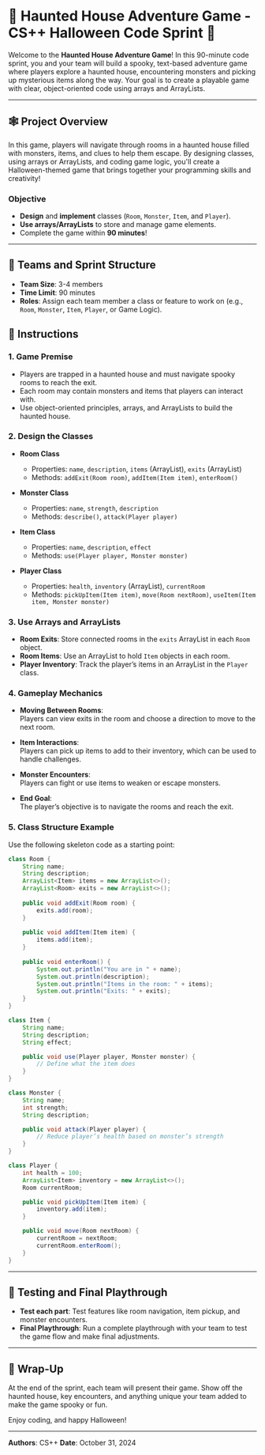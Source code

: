 # 🎃 Haunted House Adventure Game - CS++ Halloween Code Sprint 👻

Welcome to the **Haunted House Adventure Game**! In this 90-minute code sprint, you and your team will build a spooky, text-based adventure game where players explore a haunted house, encountering monsters and picking up mysterious items along the way. Your goal is to create a playable game with clear, object-oriented code using arrays and ArrayLists.

---

## 🕸️ Project Overview

In this game, players will navigate through rooms in a haunted house filled with monsters, items, and clues to help them escape. By designing classes, using arrays or ArrayLists, and coding game logic, you'll create a Halloween-themed game that brings together your programming skills and creativity!

### Objective
- **Design** and **implement** classes (`Room`, `Monster`, `Item`, and `Player`).
- **Use arrays/ArrayLists** to store and manage game elements.
- Complete the game within **90 minutes**!

---

## 👥 Teams and Sprint Structure

- **Team Size**: 3-4 members
- **Time Limit**: 90 minutes
- **Roles**: Assign each team member a class or feature to work on (e.g., `Room`, `Monster`, `Item`, `Player`, or Game Logic).

## 📜 Instructions

### 1. **Game Premise**
   - Players are trapped in a haunted house and must navigate spooky rooms to reach the exit.
   - Each room may contain monsters and items that players can interact with.
   - Use object-oriented principles, arrays, and ArrayLists to build the haunted house.

### 2. **Design the Classes**

   - **Room Class**
     - Properties: `name`, `description`, `items` (ArrayList<Item>), `exits` (ArrayList<Room>)
     - Methods: `addExit(Room room)`, `addItem(Item item)`, `enterRoom()`

   - **Monster Class**
     - Properties: `name`, `strength`, `description`
     - Methods: `describe()`, `attack(Player player)`

   - **Item Class**
     - Properties: `name`, `description`, `effect`
     - Methods: `use(Player player, Monster monster)`

   - **Player Class**
     - Properties: `health`, `inventory` (ArrayList<Item>), `currentRoom`
     - Methods: `pickUpItem(Item item)`, `move(Room nextRoom)`, `useItem(Item item, Monster monster)`

### 3. **Use Arrays and ArrayLists**

   - **Room Exits**: Store connected rooms in the `exits` ArrayList in each `Room` object.
   - **Room Items**: Use an ArrayList to hold `Item` objects in each room.
   - **Player Inventory**: Track the player’s items in an ArrayList in the `Player` class.

### 4. **Gameplay Mechanics**

   - **Moving Between Rooms**:  
     Players can view exits in the room and choose a direction to move to the next room.

   - **Item Interactions**:  
     Players can pick up items to add to their inventory, which can be used to handle challenges.

   - **Monster Encounters**:  
     Players can fight or use items to weaken or escape monsters.

   - **End Goal**:  
     The player’s objective is to navigate the rooms and reach the exit.

### 5. **Class Structure Example**

Use the following skeleton code as a starting point:

```java
class Room {
    String name;
    String description;
    ArrayList<Item> items = new ArrayList<>();
    ArrayList<Room> exits = new ArrayList<>();
    
    public void addExit(Room room) {
        exits.add(room);
    }
    
    public void addItem(Item item) {
        items.add(item);
    }
    
    public void enterRoom() {
        System.out.println("You are in " + name);
        System.out.println(description);
        System.out.println("Items in the room: " + items);
        System.out.println("Exits: " + exits);
    }
}

class Item {
    String name;
    String description;
    String effect;

    public void use(Player player, Monster monster) {
        // Define what the item does
    }
}

class Monster {
    String name;
    int strength;
    String description;

    public void attack(Player player) {
        // Reduce player’s health based on monster’s strength
    }
}

class Player {
    int health = 100;
    ArrayList<Item> inventory = new ArrayList<>();
    Room currentRoom;

    public void pickUpItem(Item item) {
        inventory.add(item);
    }

    public void move(Room nextRoom) {
        currentRoom = nextRoom;
        currentRoom.enterRoom();
    }
}
```

---

## 🧪 Testing and Final Playthrough

- **Test each part**: Test features like room navigation, item pickup, and monster encounters.
- **Final Playthrough**: Run a complete playthrough with your team to test the game flow and make final adjustments.

---

## 🎉 Wrap-Up

At the end of the sprint, each team will present their game. Show off the haunted house, key encounters, and anything unique your team added to make the game spooky or fun.

Enjoy coding, and happy Halloween!

---

**Authors**: CS++ 
**Date**: October 31, 2024